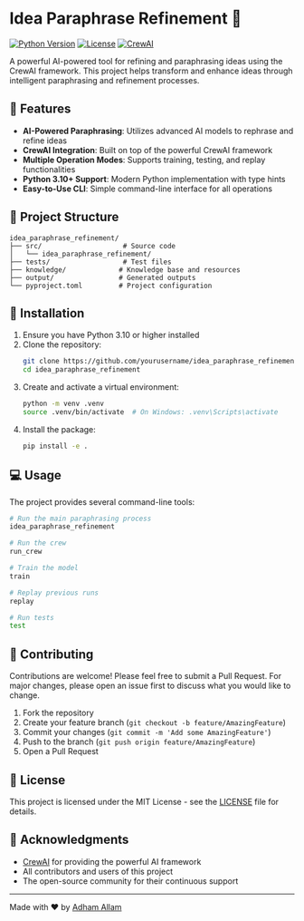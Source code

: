 # Idea Paraphrase Refinement 🤖

[![Python Version](https://img.shields.io/badge/python-3.10%2B-blue.svg)](https://www.python.org/downloads/)
[![License](https://img.shields.io/badge/license-MIT-green.svg)](LICENSE)
[![CrewAI](https://img.shields.io/badge/CrewAI-0.118.0-orange.svg)](https://github.com/joaomdmoura/crewAI)

A powerful AI-powered tool for refining and paraphrasing ideas using the CrewAI framework. This project helps transform and enhance ideas through intelligent paraphrasing and refinement processes.

## 🌟 Features

- **AI-Powered Paraphrasing**: Utilizes advanced AI models to rephrase and refine ideas
- **CrewAI Integration**: Built on top of the powerful CrewAI framework
- **Multiple Operation Modes**: Supports training, testing, and replay functionalities
- **Python 3.10+ Support**: Modern Python implementation with type hints
- **Easy-to-Use CLI**: Simple command-line interface for all operations

## 📁 Project Structure

```
idea_paraphrase_refinement/
├── src/                    # Source code
│   └── idea_paraphrase_refinement/
├── tests/                  # Test files
├── knowledge/             # Knowledge base and resources
├── output/                # Generated outputs
└── pyproject.toml         # Project configuration
```

## 🚀 Installation

1. Ensure you have Python 3.10 or higher installed
2. Clone the repository:
   ```bash
   git clone https://github.com/yourusername/idea_paraphrase_refinement.git
   cd idea_paraphrase_refinement
   ```
3. Create and activate a virtual environment:
   ```bash
   python -m venv .venv
   source .venv/bin/activate  # On Windows: .venv\Scripts\activate
   ```
4. Install the package:
   ```bash
   pip install -e .
   ```

## 💻 Usage

The project provides several command-line tools:

```bash
# Run the main paraphrasing process
idea_paraphrase_refinement

# Run the crew
run_crew

# Train the model
train

# Replay previous runs
replay

# Run tests
test
```

## 🤝 Contributing

Contributions are welcome! Please feel free to submit a Pull Request. For major changes, please open an issue first to discuss what you would like to change.

1. Fork the repository
2. Create your feature branch (`git checkout -b feature/AmazingFeature`)
3. Commit your changes (`git commit -m 'Add some AmazingFeature'`)
4. Push to the branch (`git push origin feature/AmazingFeature`)
5. Open a Pull Request

## 📝 License

This project is licensed under the MIT License - see the [LICENSE](LICENSE) file for details.

## 🙏 Acknowledgments

- [CrewAI](https://github.com/joaomdmoura/crewAI) for providing the powerful AI framework
- All contributors and users of this project
- The open-source community for their continuous support

---

Made with ❤️ by [Adham Allam](mailto:adham32003200@gmail.com)
